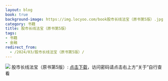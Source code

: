 ```yaml
---
layout: blog
book: true
background-image: https://img.locyoo.com/book股市长线法宝（原书第5版）.jpg
category: 书籍
title: 股市长线法宝（原书第5版）
tags:
- 书籍
- 金融
redirect_from:
  - /2024/03/股市长线法宝（原书第5版）/
---
```

![](https://img.locyoo.com/book股市长线法宝（原书第5版）.jpg)
股市长线法宝（原书第5版）: <a name = "ref1" href="https://url18.ctfile.com/f/50983618-1345418539-6a6d64?p=3619">点击下载</a>，访问密码请点击右上方“关于”自行查看